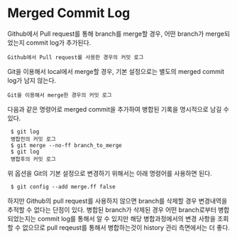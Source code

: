 # Merged Commit Log

Github에서 Pull request를 통해 branch를 merge할 경우, 어떤 branch가 merge되었는지 commit log가 추가된다.  

```
Github에서 Pull request를 사용한 경우의 커밋 로그
```

Git을 이용해서 local에서 merge할 경우, 기본 설정으로는 별도의 merged commit log가 남지 않는다.

```
Git을 이용해서 merge한 경우의 커밋 로그
```

다음과 같은 명령어로 merged commit을 추가하여 병합된 기록을 명시적으로 남길 수 있다.

```
 $ git log
 병합전의 커밋 로그
 $ git merge --no-ff branch_to_merge
 $ git log
 병합후의 커밋 로그
```

위 옵션을 Git의 기본 설정으로 변경하기 위해서는 아래 명령어를 사용하면 된다.

```
 $ git config --add merge.ff false
```

하지만 Github의 pull request를 사용하지 않으면 branch를 삭제할 경우 변경내역을 추적할 수 없다는 단점이 있다. 병합된 branch가 삭제된 경우 어떤 branch로부터 병합되었는지는 commit log를 통해서 알 수 있지만 해당 병합과정에서의 변경 사항을 조회할 수 없으므로 pull reqeust를 통해서 병합하는것이 history 관리 측면에서는 더 좋다.
